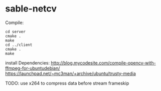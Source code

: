 # sable-netcv

Compile:
```
cd server
cmake .
make
cd ../client
cmake .
make
```

install Dependencies:
http://blog.mycodesite.com/compile-opencv-with-ffmpeg-for-ubuntudebian/
https://launchpad.net/~mc3man/+archive/ubuntu/trusty-media

TODO:
use x264 to compress data before stream
frameskip
